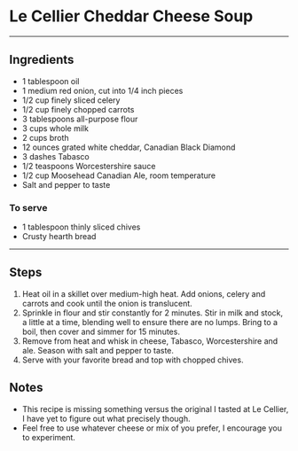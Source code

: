 # Le Cellier Cheddar Cheese Soup

---

## Ingredients

* 1 tablespoon oil
* 1 medium red onion, cut into 1/4 inch pieces 
* 1/2 cup finely sliced celery
* 1/2 cup finely chopped carrots
* 3 tablespoons all-purpose flour
* 3 cups whole milk
* 2 cups broth
* 12 ounces grated white cheddar, Canadian Black Diamond
* 3 dashes Tabasco
* 1/2 teaspoons Worcestershire sauce
* 1/2 cup Moosehead Canadian Ale, room temperature
* Salt and pepper to taste

### To serve

* 1 tablespoon thinly sliced chives
* Crusty hearth bread


---

## Steps

1.  Heat oil in a skillet over medium-high heat. Add onions, celery and carrots and cook until the onion is translucent.
2.  Sprinkle in flour and stir constantly for 2 minutes. Stir in milk and stock, a little at a time, blending well to ensure there are no lumps. Bring to a boil, then cover and simmer for 15 minutes.
3.  Remove from heat and whisk in cheese, Tabasco, Worcestershire and ale. Season with salt and pepper to taste.
4.  Serve with your favorite bread and top with chopped chives.

## Notes
* This recipe is missing something versus the original I tasted at Le Cellier, I have yet to figure out what precisely though.
* Feel free to use whatever cheese or mix of you prefer, I encourage you to experiment. 
